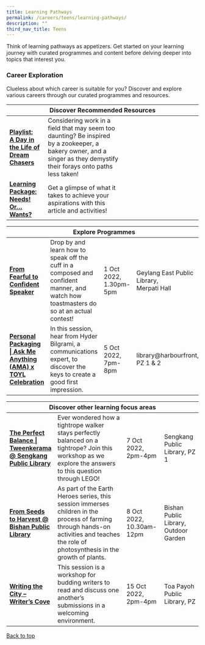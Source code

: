 ```yaml
---
title: Learning Pathways
permalink: /careers/teens/learning-pathways/
description: ""
third_nav_title: Teens
---
```

Think of learning pathways as appetizers. Get started on your learning journey with curated programmes and content before delving deeper into topics that interest you.

<h3><b>Career Exploration</b></h3>
Clueless about which career is suitable for you? Discover and explore various careers through our curated programmes and resources.
<div class="horizontal-scroll margin--bottom--lg">
  <table class="generic-table">
    <thead>
      <tr>
        <th class="is-uppercase has-weight-normal" colspan="4">Discover Recommended Resources</th>
      </tr>
    </thead>
    <tbody>
      <tr>
        <td style="width: 20%;"><a target="_blank" href="/careers/teens/content"><b> Playlist:<br>A Day in the Life of Dream Chasers</b></a></td>
        <td style="width: 40%;"> Considering work in a field that may seem too daunting? Be inspired by a zookeeper, a bakery owner, and a singer as they demystify their forays onto paths less taken!</td>
        <td style="width: 20%;"> </td>
        <td style="width: 20%;"> </td>
      </tr>
      <tr>
        <td><a target="_blank" href="https://nlb-learning-staging.netlify.app/careers/teens/content/#lp-wants"><b> Learning Package:<br>Needs! Or… Wants?</b></a></td>
        <td>Get a glimpse of what it takes to achieve your aspirations with this article and activities!</td>
        <td></td>
        <td></td>
      </tr>
    </tbody>
  </table>
</div>

<div class="horizontal-scroll margin--bottom--lg">
  <table class="generic-table">
    <thead>
      <tr>
        <th class="is-uppercase has-weight-normal" colspan="4">Explore Programmes</th>
      </tr>
    </thead>
    <tbody>
			<tr>
         <td style="width: 20%;"><a target="_blank" href="https://www.eventbrite.sg/e/from-fearful-to-confident-speaker-tickets-427016717497?aff=odcleoeventsincollection"><b>From Fearful to Confident Speaker
</b></a></td>
        <td style="width: 40%;"> Drop by and learn how to speak off the cuff in a composed and confident manner, and watch how toastmasters do so at an actual contest!
        </td><td style="width: 20%;">1 Oct 2022,<br>1.30pm-5pm</td>
        <td style="width: 20%;">Geylang East Public Library, <br>Merpati Hall</td>
			</tr>
		<tr>
         <td style="width: 20%;"><a target="_blank" href="https://www.eventbrite.sg/e/personal-packaging-ask-me-anything-ama-x-toyl-celebration-registration-407220586737?aff=odcleoeventsincollection"><b>Personal Packaging | Ask Me Anything (AMA) x TOYL Celebration
</b></a></td>
        <td style="width: 40%;">In this session, hear from Hyder Bilgrami, a communications expert, to discover the keys to create a good first impression.</td>
       <td> 5 Oct 2022,<br>7pm-8pm</td>
        <td>library@harbourfront,<br>PZ 1 &amp; 2</td>
			</tr>
    </tbody>
  </table>
</div>

<div class="horizontal-scroll margin--bottom--lg">
  <table class="generic-table">
    <thead>
      <tr>
        <th class="is-uppercase has-weight-normal" colspan="4">Discover other learning focus areas</th>
      </tr>
    </thead>
    <tbody>
			<tr>
        <td style="width: 20%;"><a target="_blank" href="https://www.eventbrite.sg/e/the-perfect-balance-tweenkerama-sengkang-public-library-tickets-411737988407?aff=ebdsoporgprofile"><b>The Perfect Balance | Tweenkerama @ Sengkang Public Library</b></a></td>
        <td style="width: 40%;"> Ever wondered how a tightrope walker stays perfectly balanced on a tightrope? Join this workshop as we explore the answers to this question through LEGO!</td>
        <td style="width: 20%;">7 Oct 2022,<br>2pm-4pm</td>
        <td style="width: 20%;">Sengkang Public Library, PZ 1</td>
      </tr>
			<tr>
        <td style="width: 20%;"><a target="_blank" href="https://www.eventbrite.sg/e/from-seeds-to-harvest-bishan-public-library-tickets-423045399177?aff=ebdsoporgprofile"><b>From Seeds to Harvest @ Bishan Public Library</b></a></td>
        <td style="width: 40%;">As part of the Earth Heroes series, this session immerses children in the process of farming through hands-on activities and teaches the role of photosynthesis in the growth of plants.</td>
        <td style="width: 20%;">8 Oct 2022,<br>10.30am-12pm</td>
        <td style="width: 20%;">Bishan Public Library, Outdoor Garden</td>
      </tr>
<tr>
        <td style="width: 20%;"><a target="_blank" href="https://www.eventbrite.sg/e/writing-the-city-writers-cove-tickets-419355522657?aff=ebdsoporgprofile"><b>Writing the City – Writer’s Cove</b></a></td>
        <td style="width: 40%;">This session is a workshop for budding writers to read and discuss one another’s submissions in a welcoming environment.</td>
        <td style="width: 20%;">15 Oct 2022,<br>2pm-4pm</td>
        <td style="width: 20%;">Toa Payoh Public Library, PZ</td>
      </tr>
  </tbody>
  </table>
</div>
<p class="has-text-right margin--top--xl"><a href="#main-content">Back to top</a></p>